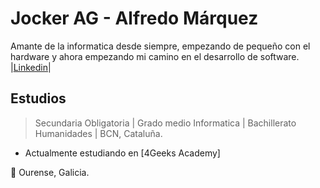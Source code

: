

<!--
**JockerAG/JockerAG** is a ✨ _special_ ✨ repository because its `README.md` (this file) appears on your GitHub profile.

Here are some ideas to get you started:

- 🔭 I’m currently working on ...
- 🌱 I’m currently learning ...
- 👯 I’m looking to collaborate on ...
- 🤔 I’m looking for help with ...
- 💬 Ask me about ...
- 📫 How to reach me: ...
- 😄 Pronouns: ...
- ⚡ Fun fact: ...
-->
# Jocker AG - Alfredo Márquez

Amante de la informatica desde siempre, empezando de pequeño con el hardware y ahora empezando mi camino en el desarrollo de software. <br>
|[Linkedin](https://www.linkedin.com/in/alfredo-m%C3%A1rquez-g%C3%A1ndara-33968014b/)|

## Estudios 

> Secundaria Obligatoria | Grado medio Informatica | Bachillerato Humanidades | BCN, Cataluña.

- Actualmente estudiando en [4Geeks Academy] 

🏡 Ourense, Galicia.


